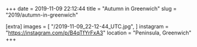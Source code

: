 +++
date = 2019-11-09 22:12:44
title = "Autumn in Greenwich"
slug = "2019/autumn-in-greenwich"

[extra]
images = [
    "/2019-11-09_22-12-44_UTC.jpg",
]
instagram = "https://instagram.com/p/B4qTfYrFxA3"
location = "Peninsula, Greenwich"
+++

